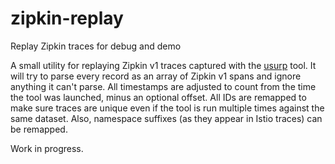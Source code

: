 # zipkin-replay
Replay Zipkin traces for debug and demo

A small utility for replaying Zipkin v1 traces captured with the [usurp](https://github.com/prydin/usurp) tool. It will try to parse every record as an array of Zipkin v1 
spans and ignore anything it can't parse. All timestamps are adjusted to count from the time the tool was launched, minus an 
optional offset. All IDs are remapped to make sure traces are unique even if the tool is run multiple times against the same 
dataset. Also, namespace suffixes (as they appear in Istio traces) can be remapped.

Work in progress.
